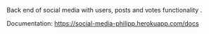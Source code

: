 Back end of social media with users, posts and votes functionality . 

Documentation: https://social-media-philipp.herokuapp.com/docs
